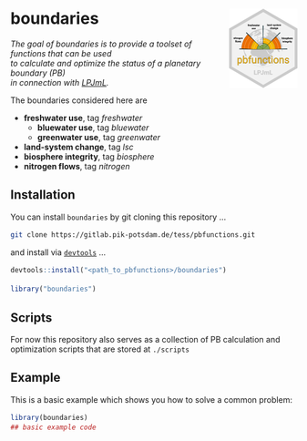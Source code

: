# boundaries <a href=''><img src='man/figures/logo.png' align="right" height="139" /></a>


*The goal of boundaries is to provide a toolset of functions that can be used   
to calculate and optimize the status of a planetary boundary (PB)  
in connection with [LPJmL](https://gitlab.pik-potsdam.de/lpjml/LPJmL_internal).*

The boundaries considered here are

* **freshwater use**, tag *freshwater*
    * **bluewater use**, tag *bluewater*
    * **greenwater use**, tag *greenwater*
* **land-system change**, tag *lsc*
* **biosphere integrity**, tag *biosphere*
* **nitrogen flows**, tag *nitrogen*


## Installation

You can install `boundaries` by git cloning this repository ...

```bash
git clone https://gitlab.pik-potsdam.de/tess/pbfunctions.git
```

and install via  [`devtools`](https://rawgit.com/rstudio/cheatsheets/master/package-development.pdf) ...
```R
devtools::install("<path_to_pbfunctions>/boundaries")

library("boundaries")
```

## Scripts

For now this repository also serves as a collection of PB calculation and optimization
scripts that are stored at `./scripts`  


## Example

This is a basic example which shows you how to solve a common problem:

``` r
library(boundaries)
## basic example code
```

